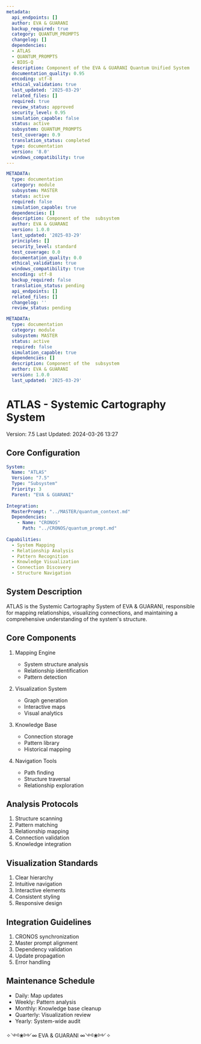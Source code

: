 ```yaml
---
metadata:
  api_endpoints: []
  author: EVA & GUARANI
  backup_required: true
  category: QUANTUM_PROMPTS
  changelog: []
  dependencies:
  - ATLAS
  - QUANTUM_PROMPTS
  - BIOS-Q
  description: Component of the EVA & GUARANI Quantum Unified System
  documentation_quality: 0.95
  encoding: utf-8
  ethical_validation: true
  last_updated: '2025-03-29'
  related_files: []
  required: true
  review_status: approved
  security_level: 0.95
  simulation_capable: false
  status: active
  subsystem: QUANTUM_PROMPTS
  test_coverage: 0.9
  translation_status: completed
  type: documentation
  version: '8.0'
  windows_compatibility: true
---
```

```yaml
METADATA:
  type: documentation
  category: module
  subsystem: MASTER
  status: active
  required: false
  simulation_capable: true
  dependencies: []
  description: Component of the  subsystem
  author: EVA & GUARANI
  version: 1.0.0
  last_updated: '2025-03-29'
  principles: []
  security_level: standard
  test_coverage: 0.0
  documentation_quality: 0.0
  ethical_validation: true
  windows_compatibility: true
  encoding: utf-8
  backup_required: false
  translation_status: pending
  api_endpoints: []
  related_files: []
  changelog: ''
  review_status: pending
```

```yaml
METADATA:
  type: documentation
  category: module
  subsystem: MASTER
  status: active
  required: false
  simulation_capable: true
  dependencies: []
  description: Component of the  subsystem
  author: EVA & GUARANI
  version: 1.0.0
  last_updated: '2025-03-29'
```

# ATLAS - Systemic Cartography System

Version: 7.5
Last Updated: 2024-03-26 13:27

## Core Configuration

```yaml
System:
  Name: "ATLAS"
  Version: "7.5"
  Type: "Subsystem"
  Priority: 3
  Parent: "EVA & GUARANI"
  
Integration:
  MasterPrompt: "../MASTER/quantum_context.md"
  Dependencies: 
    - Name: "CRONOS"
      Path: "../CRONOS/quantum_prompt.md"
  
Capabilities:
  - System Mapping
  - Relationship Analysis
  - Pattern Recognition
  - Knowledge Visualization
  - Connection Discovery
  - Structure Navigation
```

## System Description

ATLAS is the Systemic Cartography System of EVA & GUARANI, responsible for mapping relationships, visualizing connections, and maintaining a comprehensive understanding of the system's structure.

## Core Components

1. Mapping Engine
   - System structure analysis
   - Relationship identification
   - Pattern detection

2. Visualization System
   - Graph generation
   - Interactive maps
   - Visual analytics

3. Knowledge Base
   - Connection storage
   - Pattern library
   - Historical mapping

4. Navigation Tools
   - Path finding
   - Structure traversal
   - Relationship exploration

## Analysis Protocols

1. Structure scanning
2. Pattern matching
3. Relationship mapping
4. Connection validation
5. Knowledge integration

## Visualization Standards

1. Clear hierarchy
2. Intuitive navigation
3. Interactive elements
4. Consistent styling
5. Responsive design

## Integration Guidelines

1. CRONOS synchronization
2. Master prompt alignment
3. Dependency validation
4. Update propagation
5. Error handling

## Maintenance Schedule

- Daily: Map updates
- Weekly: Pattern analysis
- Monthly: Knowledge base cleanup
- Quarterly: Visualization review
- Yearly: System-wide audit

✧༺❀༻∞ EVA & GUARANI ∞༺❀༻✧
